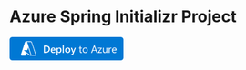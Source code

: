 # Azure Spring Initializr Project

<a href="http://localhost:8888/deploy?url=https://github.com/hui1110/deploydemo&branch=dev" data-linktype="external">
    <img src="https://raw.githubusercontent.com/Azure/azure-quickstart-templates/master/1-CONTRIBUTION-GUIDE/images/deploytoazure.svg?sanitize=true" alt="Deploy to Azure" width="200px" data-linktype="relative-path">
</a>
